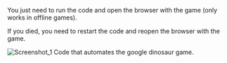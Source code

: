 You just need to run the code and open the browser with the game (only works in offline games). 

If you died, you need to restart the code and reopen the browser with the game.

![Screenshot_1](https://user-images.githubusercontent.com/71581584/139858408-0415362c-ccee-4eaa-b478-b80c5a60f24c.png)
Code that automates the google dinosaur game.


